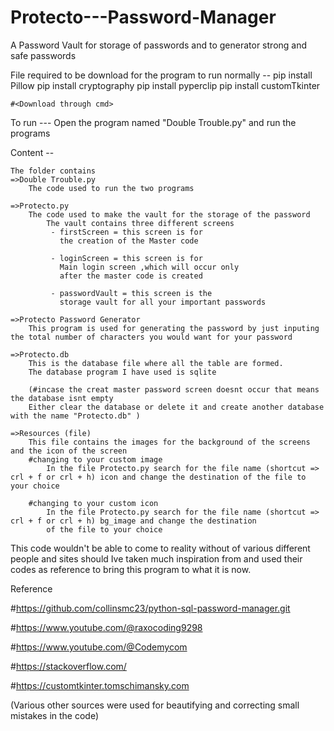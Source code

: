 # Protecto---Password-Manager
A Password Vault for storage of passwords and to generator strong and safe passwords


File required to be download for the program to run normally --
    pip install Pillow
    pip install cryptography
    pip install pyperclip
    pip install customTkinter
   
    #<Download through cmd>

To run ---
    Open the program named "Double Trouble.py" and run the programs
    

Content --

    The folder contains 
    =>Double Trouble.py
        The code used to run the two programs
   
    =>Protecto.py
        The code used to make the vault for the storage of the password
            The vault contains three different screens
             - firstScreen = this screen is for     
               the creation of the Master code
            
             - loginScreen = this screen is for
               Main login screen ,which will occur only
               after the master code is created
             
             - passwordVault = this screen is the 
               storage vault for all your important passwords
    
    =>Protecto Password Generator
        This program is used for generating the password by just inputing the total number of characters you would want for your password
    
    =>Protecto.db
        This is the database file where all the table are formed.
        The database program I have used is sqlite

        (#incase the creat master password screen doesnt occur that means the database isnt empty
        Either clear the database or delete it and create another database with the name "Protecto.db" )

    =>Resources (file)
        This file contains the images for the background of the screens and the icon of the screen 
        #changing to your custom image
            In the file Protecto.py search for the file name (shortcut => crl + f or crl + h) icon and change the destination of the file to your choice

        #changing to your custom icon
            In the file Protecto.py search for the file name (shortcut => crl + f or crl + h) bg_image and change the destination 
            of the file to your choice 
This code wouldn't be able to come to reality without of various different people and sites should Ive taken much inspiration from and used their codes as reference to bring this program to what it is now.

Reference


#https://github.com/collinsmc23/python-sql-password-manager.git

#https://www.youtube.com/@raxocoding9298

#https://www.youtube.com/@Codemycom

#https://stackoverflow.com/

#https://customtkinter.tomschimansky.com

(Various other sources were used for beautifying and correcting small mistakes in the code)